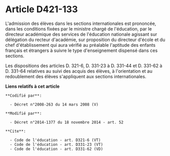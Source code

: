 # Article D421-133

L'admission des élèves dans les sections internationales est prononcée, dans les conditions fixées par le ministre chargé de
l'éducation, par le directeur académique des services de l'éducation nationale agissant sur délégation du recteur d'académie,
sur proposition du directeur d'école et du chef d'établissement qui aura vérifié au préalable l'aptitude des enfants français
et étrangers à suivre le type d'enseignement dispensé dans ces sections. 

Les dispositions des articles D. 321-6, D. 331-23 à D. 331-44 et D. 331-62 à D. 331-64 relatives au suivi des acquis des
élèves, à l'orientation et au redoublement des élèves s'appliquent aux sections internationales.

**Liens relatifs à cet article**

	**Codifié par**:

	  - Décret n°2008-263 du 14 mars 2008 (V)

	**Modifié par**:

	  - Décret n°2014-1377 du 18 novembre 2014 - art. 52

	**Cite**:

	  - Code de l'éducation - art. D321-6 (VT)
	  - Code de l'éducation - art. D331-23 (VT)
	  - Code de l'éducation - art. D331-62 (VD)
